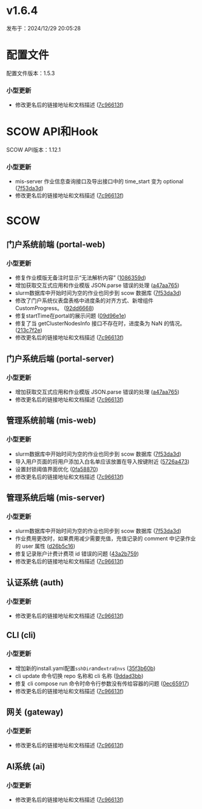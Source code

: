 # v1.6.4

发布于：2024/12/29 20:05:28



# 配置文件

配置文件版本：1.5.3

### 小型更新
- 修改更名后的链接地址和文档描述 ([7c96613f](https://github.com/PKUHPC/OpenSCOW/commit/7c96613f5f713af619d1bfbb9c888062528cd1fa))


# SCOW API和Hook

SCOW API版本：1.12.1

### 小型更新
- mis-server 作业信息查询接口及导出接口中的 time_start 变为 optional ([7f53da3d](https://github.com/PKUHPC/OpenSCOW/commit/7f53da3daee65dd4f284417e183337148482cf77))
- 修改更名后的链接地址和文档描述 ([7c96613f](https://github.com/PKUHPC/OpenSCOW/commit/7c96613f5f713af619d1bfbb9c888062528cd1fa))


# SCOW

## 门户系统前端 (portal-web) 

### 小型更新
- 修复作业模版无备注时显示“无法解析内容” ([1086359d](https://github.com/PKUHPC/OpenSCOW/commit/1086359d064459803c4e58d9d556fa62f7d68167))
- 增加获取交互式应用和作业模版 JSON.parse 错误的处理 ([a47aa765](https://github.com/PKUHPC/OpenSCOW/commit/a47aa765fa32f638b89173f17ec88ca8446bc803))
- slurm数据库中开始时间为空的作业也同步到 scow 数据库 ([7f53da3d](https://github.com/PKUHPC/OpenSCOW/commit/7f53da3daee65dd4f284417e183337148482cf77))
- 修改了门户系统仪表盘表格中进度条的对齐方式、新增组件 CustomProgress。 ([92dd6668](https://github.com/PKUHPC/OpenSCOW/commit/92dd66681c6585ba41228439560b283a2a95b60b))
- 修复startTime在portal的展示问题 ([09d96e1e](https://github.com/PKUHPC/OpenSCOW/commit/09d96e1e936c93c71869cf06f68f6fd59b582c11))
- 修复了当 getClusterNodesInfo 接口不存在时，进度条为 NaN 的情况。 ([213c7f2e](https://github.com/PKUHPC/OpenSCOW/commit/213c7f2ea93cdd36130a05f05e3274f0ecd1e2a0))
- 修改更名后的链接地址和文档描述 ([7c96613f](https://github.com/PKUHPC/OpenSCOW/commit/7c96613f5f713af619d1bfbb9c888062528cd1fa))

## 门户系统后端 (portal-server) 

### 小型更新
- 增加获取交互式应用和作业模版 JSON.parse 错误的处理 ([a47aa765](https://github.com/PKUHPC/OpenSCOW/commit/a47aa765fa32f638b89173f17ec88ca8446bc803))
- 修改更名后的链接地址和文档描述 ([7c96613f](https://github.com/PKUHPC/OpenSCOW/commit/7c96613f5f713af619d1bfbb9c888062528cd1fa))

## 管理系统前端 (mis-web) 

### 小型更新
- slurm数据库中开始时间为空的作业也同步到 scow 数据库 ([7f53da3d](https://github.com/PKUHPC/OpenSCOW/commit/7f53da3daee65dd4f284417e183337148482cf77))
- 导入用户页面的将用户添加入白名单应该放置在导入按键附近 ([5726a473](https://github.com/PKUHPC/OpenSCOW/commit/5726a4733dc38df1f1bc93c08366c2a759c6b490))
- 设置封锁阈值界面优化 ([0fa58870](https://github.com/PKUHPC/OpenSCOW/commit/0fa588701665743f9a0b4fac503ba401636e16d2))
- 修改更名后的链接地址和文档描述 ([7c96613f](https://github.com/PKUHPC/OpenSCOW/commit/7c96613f5f713af619d1bfbb9c888062528cd1fa))

## 管理系统后端 (mis-server) 

### 小型更新
- slurm数据库中开始时间为空的作业也同步到 scow 数据库 ([7f53da3d](https://github.com/PKUHPC/OpenSCOW/commit/7f53da3daee65dd4f284417e183337148482cf77))
- 作业费用更改时，如果费用减少需要充值，充值记录的 comment 中记录作业的 user 属性 ([d26b5c16](https://github.com/PKUHPC/OpenSCOW/commit/d26b5c1678e5b7a9d20fe90cbd0742acfefac27b))
- 修复记录账户计费计费项 id 错误的问题 ([43a2b759](https://github.com/PKUHPC/OpenSCOW/commit/43a2b759f2f333421617e7e58131ff9ec372a8c2))
- 修改更名后的链接地址和文档描述 ([7c96613f](https://github.com/PKUHPC/OpenSCOW/commit/7c96613f5f713af619d1bfbb9c888062528cd1fa))

## 认证系统 (auth) 

### 小型更新
- 修改更名后的链接地址和文档描述 ([7c96613f](https://github.com/PKUHPC/OpenSCOW/commit/7c96613f5f713af619d1bfbb9c888062528cd1fa))

## CLI (cli) 

### 小型更新
- 增加新的install.yaml配置`sshDir`and`extraEnvs` ([35f3b60b](https://github.com/PKUHPC/OpenSCOW/commit/35f3b60b6b30c17de977f0aec9fe8bfbca9c95e4))
- cli update 命令切换 repo 名称和 cli 名称 ([9ddad3bb](https://github.com/PKUHPC/OpenSCOW/commit/9ddad3bb2cf47ab597b9a068885eadcb768869fd))
- 修复 cli compose run 命令时命令行参数没有传给容器的问题 ([0ec65917](https://github.com/PKUHPC/OpenSCOW/commit/0ec659170de82a01a6fbf50267767b4768beb13c))
- 修改更名后的链接地址和文档描述 ([7c96613f](https://github.com/PKUHPC/OpenSCOW/commit/7c96613f5f713af619d1bfbb9c888062528cd1fa))

## 网关 (gateway) 

### 小型更新
- 修改更名后的链接地址和文档描述 ([7c96613f](https://github.com/PKUHPC/OpenSCOW/commit/7c96613f5f713af619d1bfbb9c888062528cd1fa))

## AI系统 (ai) 

### 小型更新
- 修改更名后的链接地址和文档描述 ([7c96613f](https://github.com/PKUHPC/OpenSCOW/commit/7c96613f5f713af619d1bfbb9c888062528cd1fa))


